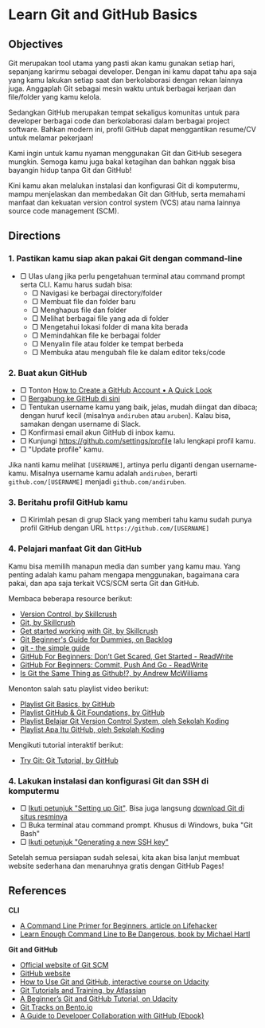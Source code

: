 # Learn Git and GitHub Basics

## Objectives

Git merupakan tool utama yang pasti akan kamu gunakan setiap hari, sepanjang karirmu sebagai developer. Dengan ini kamu dapat tahu apa saja yang kamu lakukan setiap saat dan berkolaborasi dengan rekan lainnya juga. Anggaplah Git sebagai mesin waktu untuk berbagai kerjaan dan file/folder yang kamu kelola.

Sedangkan GitHub merupakan tempat sekaligus komunitas untuk para developer berbagai code dan berkolaborasi dalam berbagai project software. Bahkan modern ini, profil GitHub dapat menggantikan resume/CV untuk melamar pekerjaan!

Kami ingin untuk kamu nyaman menggunakan Git dan GitHub sesegera mungkin. Semoga kamu juga bakal ketagihan dan bahkan nggak bisa bayangin hidup tanpa Git dan GitHub!

Kini kamu akan melalukan instalasi dan konfigurasi Git di komputermu, mampu menjelaskan dan membedakan Git dan GitHub, serta memahami manfaat dan kekuatan version control system (VCS) atau nama lainnya source code management (SCM).

## Directions

### 1. Pastikan kamu siap akan pakai Git dengan command-line

- ▢ Ulas ulang jika perlu pengetahuan terminal atau command prompt serta CLI. Kamu harus sudah bisa:
  - ▢ Navigasi ke berbagai directory/folder
  - ▢ Membuat file dan folder baru
  - ▢ Menghapus file dan folder
  - ▢ Melihat berbagai file yang ada di folder
  - ▢ Mengetahui lokasi folder di mana kita berada
  - ▢ Memindahkan file ke berbagai folder
  - ▢ Menyalin file atau folder ke tempat berbeda
  - ▢ Membuka atau mengubah file ke dalam editor teks/code

### 2. Buat akun GitHub

- ▢ Tonton [How to Create a GitHub Account • A Quick Look](https://www.youtube.com/watch?v=ezxRcdJ8glM)
- ▢ [Bergabung ke GitHub di sini](https://github.com/join)
- ▢ Tentukan username kamu yang baik, jelas, mudah diingat dan dibaca; dengan huruf kecil (misalnya `andiruben` atau `aruben`). Kalau bisa, samakan dengan username di Slack.
- ▢ Konfirmasi email akun GitHub di inbox kamu.
- ▢ Kunjungi <https://github.com/settings/profile> lalu lengkapi profil kamu.
- ▢ "Update profile" kamu.

Jika nanti kamu melihat `[USERNAME]`, artinya perlu diganti dengan username-kamu. Misalnya username kamu adalah `andiruben`, berarti `github.com/[USERNAME]` menjadi `github.com/andiruben`.

### 3. Beritahu profil GitHub kamu

- ▢ Kirimlah pesan di grup Slack yang memberi tahu kamu sudah punya profil GitHub dengan URL `https://github.com/[USERNAME]`

### 4. Pelajari manfaat Git dan GitHub

Kamu bisa memilih manapun media dan sumber yang kamu mau. Yang penting adalah kamu paham mengapa menggunakan, bagaimana cara pakai, dan apa saja terkait VCS/SCM serta Git dan GitHub.

Membaca beberapa resource berikut:

- [Version Control, by Skillcrush](http://skillcrush.com/2013/02/11/version-control)
- [Git, by Skillcrush](http://skillcrush.com/2013/02/18/git)
- [Get started working with Git, by Skillcrush](http://skillcrush.com/2013/02/20/get-started-working-with-git)
- [Git Beginner's Guide for Dummies, on Backlog](https://backlogtool.com/git-guide/en)
- [git - the simple guide](http://rogerdudler.github.io/git-guide)
- [GitHub For Beginners: Don’t Get Scared, Get Started - ReadWrite](http://readwrite.com/2013/09/30/understanding-github-a-journey-for-beginners-part-1)
- [GitHub For Beginners: Commit, Push And Go - ReadWrite](http://readwrite.com/2013/10/02/github-for-beginners-part-2)
- [Is Git the Same Thing as Github!?, by Andrew McWilliams](https://jahya.net/blog/git-vs-github)

Menonton salah satu playlist video berikut:

- [Playlist Git Basics, by GitHub](https://www.youtube.com/playlist?list=PLg7s6cbtAD165JTRsXh8ofwRw0PqUnkVH)
- [Playlist GitHub & Git Foundations, by GitHub](https://www.youtube.com/playlist?list=PLg7s6cbtAD15G8lNyoaYDuKZSKyJrgwB-)
- [Playlist Belajar Git Version Control System, oleh Sekolah Koding](https://www.youtube.com/playlist?list=PLCZlgfAG0GXATLIO3kp405u6TyFPQ9Kjy)
- [Playlist Apa Itu GitHub, oleh Sekolah Koding](https://www.youtube.com/playlist?list=PLCZlgfAG0GXCtwnagWsUzZum1CFZYqrB5)

Mengikuti tutorial interaktif berikut:

- [Try Git: Git Tutorial, by GitHub](http://try.github.io)

### 4. Lakukan instalasi dan konfigurasi Git dan SSH di komputermu

- ▢ [Ikuti petunjuk "Setting up Git"](https://help.github.com/articles/set-up-git/#setting-up-git). Bisa juga langsung [download Git di situs resminya](https://git-scm.com/downloads)
- ▢ Buka terminal atau command prompt. Khusus di Windows, buka "Git Bash"
- ▢ [Ikuti petunjuk "Generating a new SSH key"](https://help.github.com/articles/generating-a-new-ssh-key-and-adding-it-to-the-ssh-agent/#generating-a-new-ssh-key)

Setelah semua persiapan sudah selesai, kita akan bisa lanjut membuat website sederhana dan menaruhnya gratis dengan GitHub Pages!

## References

**CLI**

- [A Command Line Primer for Beginners, article on Lifehacker](http://lifehacker.com/5633909/who-needs-a-mouse-learn-to-use-the-command-line-for-almost-anything)
- [Learn Enough Command Line to Be Dangerous, book by Michael Hartl](https://learnenough.com/command-line-tutorial)

**Git and GitHub**

- [Official website of Git SCM](https://git-scm.com)
- [GitHub website](https://github.com)
- [How to Use Git and GitHub, interactive course on Udacity](https://www.udacity.com/course/how-to-use-git-and-github--ud775)
- [Git Tutorials and Training, by Atlassian](https://www.atlassian.com/git/tutorials)
- [A Beginner’s Git and GitHub Tutorial, on Udacity](http://blog.udacity.com/2015/06/a-beginners-git-github-tutorial.html)
- [Git Tracks on Bento.io](https://bento.io/git)
- [A Guide to Developer Collaboration with GitHub (Ebook)](https://smartbear.com/ppc/ebooks/guide-to-developer-collaboration-with-github)
